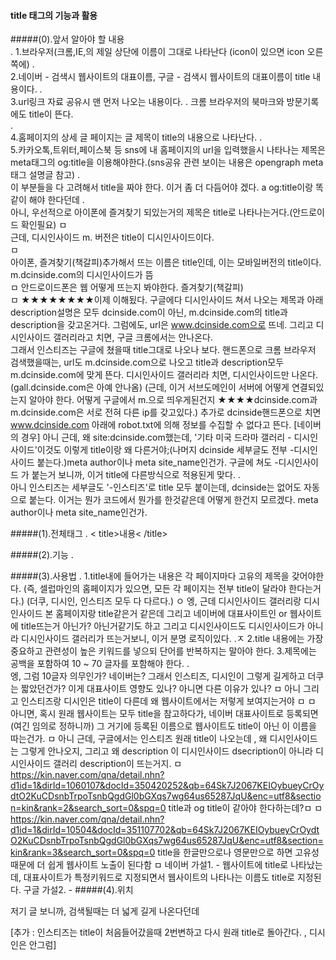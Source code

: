 #### title 태그의 기능과 활용

#####(0).앞서 알아야 할 내용  
.
	1.브라우저(크롬,IE,의 제일 상단에 이름이 그대로 나타난다 (icon이 있으면 icon 오른쪽에)
.	
    2.네이버 - 검색시 웹사이트의 대표이름, 구글 - 검색시 웹사이트의 대표이름이 title 내용이다.
.    
    3.url링크 자료 공유시 맨 먼저 나오는 내용이다.
.
    크롬 브라우저의 북마크와 방문기록에도 title이 뜬다.     
.    
    4.홈페이지의 상세 글 페이지는 글 제목이 title의 내용으로 나타난다.
.    
    5.카카오톡,트위터,페이스북 등 sns에 내 홈페이지의 url을 입력했을시 나타나는 제목은 meta태그의
    og:title을 이용해야한다.(sns공유 관련 보이는 내용은 opengraph meta태그 설명글 참고)
.    
    이 부분들을 다 고려해서 title을 짜야 한다.
    이거 좀 더 다듬어야 겠다.
a
    og:title이랑 똑같이 해야 한다던데
.    
    아니, 우선적으로 아이폰에 즐겨찾기 되있는거의 제목은 title로 나타나는거다.(안드로이드 확인필요)
ㅁ  
    근데, 디시인사이드 m. 버전은 title이 디시인사이드이다.  
ㅁ  
    아이폰, 즐겨찾기(책갈피)추가해서 뜨는 이름은 title인데, 이는 모바일버전의 title이다.
    m.dcinside.com의 디시인사이드가 뜸  
ㅁ
    안드로이드폰은 웹 어떻게 뜨는지 봐야한다. 즐겨찾기(책갈피)    
ㅁ
    ★★★★★★★★이제 이해됬다.
    구글에다 디시인사이드 쳐서 나오는 제목과 아래 description설명은 모두
    dcinside.com이 아닌, m.dcinside.com의 title과 description을 갖고온거다.
    그럼에도, url은 www.dcinside.com으로 뜨네.
    그리고 디시인사이드 갤러리라고 치면, 구글 크롬에서는 안나온다.  
    그래서 인스티즈는 구글에 쳤을때 title그대로 나오나 보다.
    핸드폰으로 크롬 브라우저 검색했을때는, url도 m.dcinside.com으로 나오고
    title과 description모두 m.dcinside.com에 맞게 뜬다.
    디시인사이드 갤러리라 치면, 디시인사이드만 나온다.(gall.dcinside.com은 아예 안나옴)
    (근데, 이거 서브도메인이 서버에 어떻게 연결되있는지 알아야 한다. 어떻게 구글에서 m.으로 띄우게된건지
    ★★★★dcinside.com과 m.dcinside.com은 서로 전혀 다른 ip를 갖고있다.)
    추가로 dcinside핸드폰으로 치면 www.dcinside.com 아래에 robot.txt에 의해 정보를 수집할 수 없다고 뜬다.
    [네이버의 경우]
    아니 근데, 왜 site:dcinside.com했는데, '기타 미국 드라마 갤러리 - 디시인사이드'이것도 이렇게 title이랑
    왜 다른거야;(나머지 dcinside 세부글도 전부 -디시인사이드 붙는다.)meta author이나 meta site_name인건가.
    구글에 쳐도 -디시인사이드 가 붙는거 보니까, 이거 title에 다른방식으로 적용된게 맞다.
.    
    아니 인스티즈는 세부글도 '-인스티즈'로 title 모두 붙이는데, dcinside는 없어도 자동으로 붙는다. 이거는
    뭔가 코드에서 뭔가를 한것같은데 어떻게 한건지 모르겠다. meta author이나 meta site_name인건가.
    
#####(1).전체태그
.
    < title>내용< /title>    
    
#####(2).기능
.
    

#####(3).사용법
.
    1.title내에 들어가는 내용은 각 페이지마다 고유의 제목을 갖어야한다.
    (즉, 셀럽마인의 홈페이지가 있으면, 모든 각 페이지는 전부 title이 달라야 한다는거다.)
    (더쿠, 디시인, 인스티즈 모두 다 다르다.)
    ㅇ
    엥, 근데 디시인사이드 갤러리랑 디시인사이드 본 홈페이지랑 title같은거 같은데
    그리고 네이버에 대표사이트인 or 웹사이트에 title뜨는거 아닌가? 아닌거같기도 하고
    그리고 디시인사이드도 디시인사이드가 아니라 디시인사이드 갤러리가 뜨는거보니, 이거 분명 로직이있다.
    .ㅈ
    2.title 내용에는 가장 중요하고 관련성이 높은 키워드를 넣으되 단어를 반복하지는 말아야 한다.
    3.제목에는 공백을 포함하여 10 ~ 70 글자를 포함해야 한다.
.    
    엥, 그럼 10글자 의무인가? 네이버는? 그래서 인스티즈, 디시인이 그렇게 길게하고 더쿠는 짧았던건가?
    이게 대표사이트 영향도 있나? 아니면 다른 이유가 있나? 
    ㅁ
    아니 그리고 인스티즈랑 디시인은 title이 다른데 왜 웹사이트에서는 저렇게 보여지는거야
    ㅁ
    ㅁ
    아니면, 혹시 원래 웹사이트는 모두 title을 참고하다가, 네이버 대표사이트로 등록되면(여긴 임의로 정하니까)
    그 거기에 등록된 이름으로 웹사이트도 title이 아닌 이 이름을 따는건가.
    ㅁ
    아니 근데, 구글에서는 인스티즈 원래 title이 나오는데 , 왜 디시인사이드는 그렇게 안나오지, 그리고
    왜 description 이 디시인사이드 dsecription이 아니라 디시인사이드 갤러리 description이 뜨는거지.
    ㅁ
    https://kin.naver.com/qna/detail.nhn?d1id=1&dirId=1060107&docId=350420252&qb=64Sk7J2067KEIOybueyCrOydtO2KuCDsnbTrpoTsnbQgdGl0bGXqs7wg64us65287JqU&enc=utf8&section=kin&rank=2&search_sort=0&spq=0
    title과 og title이 같아야 한다하는데?ㅁ
    ㅁ
    https://kin.naver.com/qna/detail.nhn?d1id=1&dirId=10504&docId=351107702&qb=64Sk7J2067KEIOybueyCrOydtO2KuCDsnbTrpoTsnbQgdGl0bGXqs7wg64us65287JqU&enc=utf8&section=kin&rank=3&search_sort=0&spq=0
    title을 한글만으로나 영문만으로 하면 고유성때문에 더 쉽게 웹사이트 노출이 된다함
    ㅁ
    네이버 가설1. - 웹사이트에 title로 나타났는데, 대표사이트가 특정키워드로 지정되면서 웹사이트의 나타나는 이름도 title로
        지정된다.
    구글 가설2. - 
#####(4).위치


저기 글 보니까, 검색될때는 더 넓게 길게 나온다던데

[추가 : 인스티즈는 title이 처음들어갔을때 2번변하고 다시 원래 title로 돌아간다. , 디시인은 안그럼]